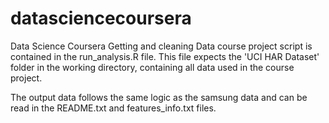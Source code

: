 # datasciencecoursera
Data Science Coursera
Getting and cleaning Data course project script is contained in the run_analysis.R file. This file expects the 'UCI HAR Dataset' folder in the working directory, containing all data used in the course project.

The output data follows the same logic as the samsung data and can be read in the README.txt and features_info.txt files.

